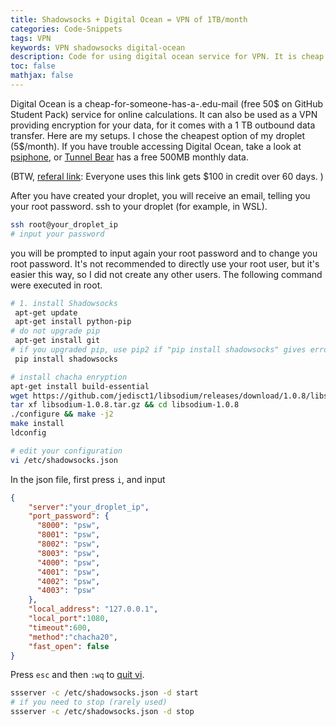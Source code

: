 ```yaml
---
title: Shadowsocks + Digital Ocean = VPN of 1TB/month
categories: Code-Snippets
tags: VPN
keywords: VPN shadowsocks digital-ocean
description: Code for using digital ocean service for VPN. It is cheap for .edu-e-mail owners (free 50\$ on GitHub Student Pack). 
toc: false
mathjax: false
---
```


Digital Ocean is a cheap-for-someone-has-a-.edu-mail (free 50\$ on GitHub Student Pack) service for online calculations. It can also be used as a VPN providing encryption for your data, for it comes with a 1 TB outbound data transfer. Here are my setups. I chose the cheapest option of my droplet (5\$/month). If you have trouble accessing Digital Ocean, take a look at [psiphone](https://www.psiphon3.com/en/index.html), or [Tunnel Bear](https://www.tunnelbear.com/) has a free 500MB monthly data.

(BTW, [referal link](https://m.do.co/c/f9c641f35d87): Everyone uses this link gets $100 in credit over 60 days. )

After you have created your droplet, you will receive an email, telling you your root password. ssh to your droplet (for example, in WSL). 

```bash
ssh root@your_droplet_ip
# input your password
```

you will be prompted to input again your root password and to change you root password. It's not recommended to directly use your root user, but it's easier this way, so I did not create any other users. The following command were executed in root.

```bash
# 1. install Shadowsocks
 apt-get update
 apt-get install python-pip
# do not upgrade pip
 apt-get install git
# if you upgraded pip, use pip2 if "pip install shadowsocks" gives error
 pip install shadowsocks

# install chacha enryption
apt-get install build-essential
wget https://github.com/jedisct1/libsodium/releases/download/1.0.8/libsodium-1.0.8.tar.gz
tar xf libsodium-1.0.8.tar.gz && cd libsodium-1.0.8
./configure && make -j2
make install
ldconfig

# edit your configuration 
vi /etc/shadowsocks.json
```

In the json file, first press `i`, and input

```json
{
    "server":"your_droplet_ip",
    "port_password": {
      "8000": "psw",
      "8001": "psw",
      "8002": "psw",
      "8003": "psw",
      "4000": "psw",
      "4001": "psw",
      "4002": "psw",
      "4003": "psw"
    },
    "local_address": "127.0.0.1",
    "local_port":1080,
    "timeout":600,
    "method":"chacha20",
    "fast_open": false
}
```

Press `esc` and then `:wq` to [quit vi](https://twitter.com/iamdevloper/status/435555976687923200).

```bash
ssserver -c /etc/shadowsocks.json -d start
# if you need to stop (rarely used)
ssserver -c /etc/shadowsocks.json -d stop
```

